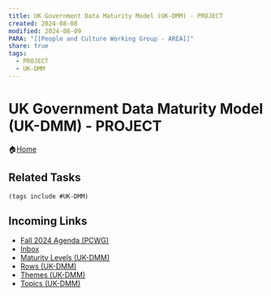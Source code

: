 ```yaml
---
title: UK Government Data Maturity Model (UK-DMM) - PROJECT
created: 2024-08-08
modified: 2024-08-09
PARA: "[[People and Culture Working Group - AREA]]"
share: true
tags:
  - PROJECT
  - UK-DMM
---
```

# UK Government Data Maturity Model (UK-DMM) - PROJECT
🏠[Home](./README.md)
## Related Tasks
```tasks
(tags include #UK-DMM)
```
## Incoming Links
- [Fall 2024 Agenda (PCWG)](../Fall%202024%20Agenda%20(PCWG).md)
- [Inbox](../Inbox.md)
- [Maturity Levels (UK-DMM)](../Maturity%20Levels%20(UK-DMM).md)
- [Rows (UK-DMM)](../Rows%20(UK-DMM).md)
- [Themes (UK-DMM)](../Themes%20(UK-DMM).md)
- [Topics (UK-DMM)](../Topics%20(UK-DMM).md)

